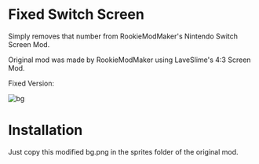# Fixed Switch Screen 

Simply removes that number from RookieModMaker's Nintendo Switch Screen Mod.

Original mod was made by RookieModMaker using LaveSlime's 4:3 Screen Mod.

Fixed Version:

![bg](https://user-images.githubusercontent.com/84611854/221634148-0b206521-2dc0-4fb7-89e2-1f49f13e12d1.png)

#
# Installation 

Just copy this modified bg.png in the sprites folder of the original mod.
#
